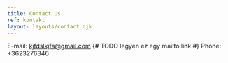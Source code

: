 ```yaml
---
title: Contact Us
ref: kontakt
layout: layouts/contact.njk
---
```


E-mail: kjfdslkjfa@gmail.com {# TODO legyen ez egy mailto link #}
Phone: +3623276346
